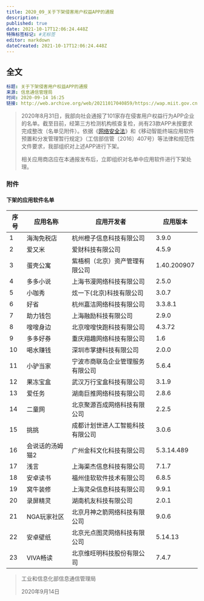 ```yaml
---
title: 2020_09_关于下架侵害用户权益APP的通报
description: 
published: true
date: 2021-10-17T12:06:24.448Z
特殊标签标记: #无标签
editor: markdown
dateCreated: 2021-10-17T12:06:24.448Z
---
```


## 全文

```YAML
标题: 关于下架侵害用户权益APP的通报
来源: 信息通信管理局
时间: 2020-09-14 16:25
链接: http://web.archive.org/web/20211017040859/https://wap.miit.gov.cn/gyhxxhb/jgsj/xxtxglj/APPqhyhqyzxzzxd/tzgg/art/2020/art_8eb6de44294740c7b063204e1c60fb01.html
```

> 2020年8月31日，我部向社会通报了101家存在侵害用户权益行为APP企业的名单。截至目前，经第三方检测机构核查复检，尚有23款APP未按要求完成整改（名单见附件）。依据《[网络安全法](/rule/普通法律/中华人民共和国网络安全法.md)》和《移动智能终端应用软件预置和分发管理暂行规定》（工信部信管〔2016〕407号）等法律和规范性文件要求，我部组织对上述APP进行下架。
>
> 相关应用商店应在本通报发布后，立即组织对名单中应用软件进行下架处理。

### 附件

#### 下架的应用软件名单

| 序号 | 应用名称        | 应用开发者                       | 应用版本    |
| ---- | --------------- | -------------------------------- | ----------- |
| 1    | 海淘免税店      | 杭州橙子信息科技有限公司         | 3.9.0       |
| 2    | 爱又米          | 爱财科技有限公司                 | 4.5.9       |
| 3    | 蛋壳公寓        | 紫梧桐（北京）资产管理有限公司   | 1.40.200907 |
| 4    | 多多小说        | 上海书漫网络科技有限公司         | 2.5.0       |
| 5    | 小咖秀          | 炫一下(北京)科技有限公司         | 3.0.7       |
| 6    | 好省            | 杭州嘉洁网络科技有限公司         | 3.3.8.1     |
| 7    | 助力钱包        | 上海融励科技有限公司             | 2.9.0       |
| 8    | 嗖嗖身边        | 北京嗖嗖快跑科技有限公司         | 4.3.72      |
| 9    | 多多好券        | 重庆翔趣网络科技有限公司         | 1.6         |
| 10   | 喝水赚钱        | 深圳市掌捷科技有限公司           | 2.0.0       |
| 11   | 小驴当家        | 宁波市商联岛企业管理服务有限公司 | 5.6.4       |
| 12   | 果冻宝盒        | 武汉万行宝盒科技有限公司         | 3.1.9       |
| 13   | 爱任务          | 湖南巨推网络科技有限公司         | 2.8.6       |
| 14   | 二童网          | 北京聚源百成网络科技有限公司     | 2.2.5       |
| 15   | 挑挑            | 成都计划世进人工智能科技有限公司 | 3.0.6       |
| 16   | 会说话的汤姆猫2 | 广州金科文化科技有限公司         | 5.3.14.489  |
| 17   | 浅言            | 上海渠杰信息科技有限公司         | 7.1.7       |
| 18   | 安卓读书        | 福州佳软软件技术有限公司         | 6.8.5       |
| 19   | 窝牛装修        | 上海灵朵信息科技有限公司         | 9.9.1       |
| 20   | 录屏精灵        | 湖南机友科技有限公司             | 2.0.1       |
| 21   | NGA玩家社区     | 北京月神之箭网络科技有限公司     | 9.0.6       |
| 22   | 安卓壁纸        | 北京光点图灵网络科技有限公司     | 5.14.13     |
| 23   | VIVA畅读        | 北京维旺明科技股份有限公司       | 7.4.7       |

> 工业和信息化部信息通信管理局
>
> 2020年9月14日
